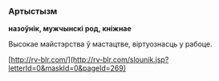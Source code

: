 ### Артыстызм
**назоўнік, мужчынскі род, кніжнае**

Высокае майстэрства ў мастацтве, віртуознасць у рабоце.

<a rel="author">[http://rv-blr.com/](http://rv-blr.com/slounik.jsp?letterId=0&maskId=0&pageId=269)</a>
